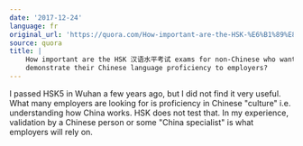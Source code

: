 ```yaml
---
date: '2017-12-24'
language: fr
original_url: 'https://quora.com/How-important-are-the-HSK-%E6%B1%89%E8%AF%AD%E6%B0%B4%E5%B9%B3%E8%80%83%E8%AF%95-exams-for-non-Chinese-who-want-to-demonstrate-their-Chinese-language-proficiency-to-employers/answer/Clément-Renaud'
source: quora
title: |
    How important are the HSK 汉语水平考试 exams for non-Chinese who want to
    demonstrate their Chinese language proficiency to employers?
---
```


I passed HSK5 in Wuhan a few years ago, but I did not find it very
useful. What many employers are looking for is proficiency in Chinese
"culture" i.e. understanding how China works. HSK does not test that. In
my experience, validation by a Chinese person or some "China specialist"
is what employers will rely on.
